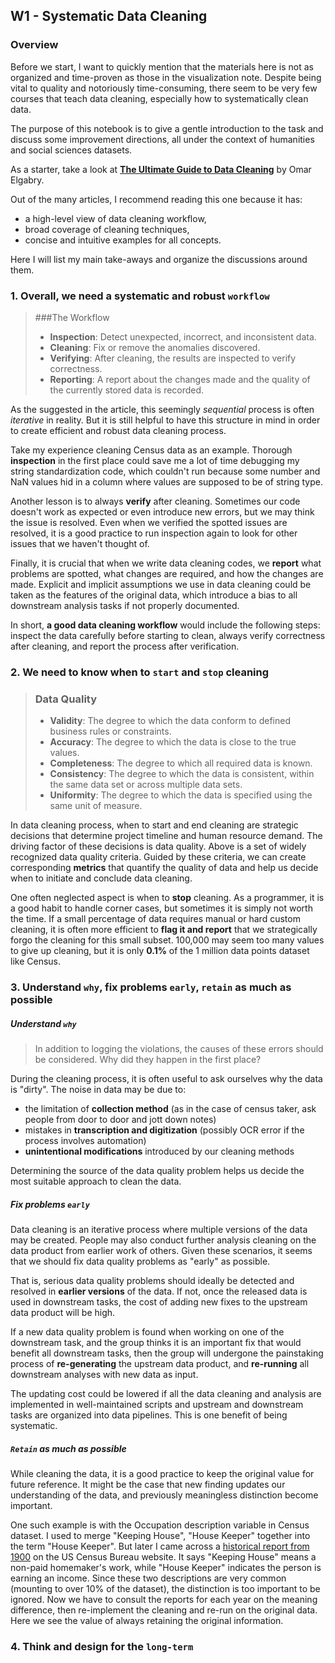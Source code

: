 <h2>W1 - Systematic Data Cleaning</h2>

<h3>Overview</h3>

Before we start, I want to quickly mention that the materials here is not as organized and time-proven as those in the visualization note. Despite being vital to quality and notoriously time-consuming, there seem to be very few courses that teach data cleaning, especially how to systematically clean data. 

The purpose of this notebook is to give a gentle introduction to the task and discuss some improvement directions, all under the context of humanities and social sciences datasets.

As a starter, take a look at [**The Ultimate Guide to Data Cleaning**](https://towardsdatascience.com/the-ultimate-guide-to-data-cleaning-3969843991d4) by Omar Elgabry. 

Out of the many articles, I recommend reading this one because it has:

- a high-level view of data cleaning workflow, 
- broad coverage of cleaning techniques, 
- concise and intuitive examples for all concepts.

Here I will list my main take-aways and organize the discussions around them.

### 1. Overall, we need a systematic and robust `workflow`

> ###The Workflow
> 
> * **Inspection**: Detect unexpected, incorrect, and inconsistent data.
> * **Cleaning**: Fix or remove the anomalies discovered.
> * **Verifying**: After cleaning, the results are inspected to verify correctness.
> * **Reporting**: A report about the changes made and the quality of the currently stored data is recorded.

As the suggested in the article, this seemingly *sequential* process is often *iterative* in reality. But it is still helpful to have this structure in mind in order to create efficient and robust data cleaning process. 

Take my experience cleaning Census data as an example. Thorough **inspection** in the first place could save me a lot of time debugging my string standardization code, which couldn't run because some number and NaN values hid in a column where values are supposed to be of string type.

Another lesson is to always **verify** after cleaning. Sometimes our code doesn't work as expected or even introduce new errors, but we may think the issue is resolved. Even when we verified the spotted issues are resolved, it is a good practice to run inspection again to look for other issues that we haven't thought of.

Finally, it is crucial that when we write data cleaning codes, we **report** what problems are spotted, what changes are required, and how the changes are made. Explicit and implicit assumptions we use in data cleaning could be taken as the features of the original data, which introduce a bias to all downstream analysis tasks if not properly documented.  

In short, **a good data cleaning workflow** would include the following steps: inspect the data carefully before starting to clean, always verify correctness after cleaning, and report the process after verification. 

### 2. We need to know when to `start` and `stop` cleaning

> ### Data Quality
> 
> * **Validity**: The degree to which the data conform to defined business rules or constraints.
> * **Accuracy**: The degree to which the data is close to the true values.
> * **Completeness**: The degree to which all required data is known.
> * **Consistency**: The degree to which the data is consistent, within the same data set or across multiple data sets.
> * **Uniformity**: The degree to which the data is specified using the same unit of measure.

In data cleaning process, when to start and end cleaning are strategic decisions that determine project timeline and human resource demand. The driving factor of these decisions is data quality. Above is a set of widely recognized data quality criteria. Guided by these criteria, we can create corresponding **metrics** that quantify the quality of data and help us decide when to initiate and conclude data cleaning. 

One often neglected aspect is when to **stop** cleaning. As a programmer, it is a good habit to handle corner cases, but sometimes it is simply not worth the time. If a small percentage of data requires manual or hard custom cleaning, it is often more efficient to **flag it and report** that we strategically forgo the cleaning for this small subset. 100,000 may seem too many values to give up cleaning, but it is only **0.1%** of the 1 million data points dataset like Census.

### 3. Understand `why`, fix problems `early`, `retain` as much as possible

##### Understand `why`

> In addition to logging the violations, the causes of these errors should be considered. Why did they happen in the first place?

During the cleaning process, it is often useful to ask ourselves why the data is "dirty". The noise in data may be due to:

* the limitation of **collection method** (as in the case of census taker, ask people from door to door and jott down notes)
* mistakes in **transcription and digitization** (possibly OCR error if the process involves automation)
* **unintentional modifications** introduced by our cleaning methods

Determining the source of the data quality problem helps us decide the most suitable approach to clean the data.

##### Fix problems `early`

Data cleaning is an iterative process where multiple versions of the data may be created. People may also conduct further analysis cleaning on the data product from earlier work of others. Given these scenarios, it seems that we should fix data quality problems as "early" as possible. 

That is, serious data quality problems should ideally be detected and resolved in **earlier versions** of the data. If not, once the released data is used in downstream tasks, the cost of adding new fixes to the upstream data product will be high.

If a new data quality problem is found when working on one of the downstream task, and the group thinks it is an important fix that would benefit all downstream tasks, then the group will undergone the painstaking process of **re-generating** the upstream data product, and **re-running** all downstream analyses with new data as input. 

The updating cost could be lowered if all the data cleaning and analysis are implemented in well-maintained scripts and upstream and downstream tasks are organized into data pipelines. This is one benefit of being systematic.

##### `Retain` as much as possible

While cleaning the data, it is a good practice to keep the original value for future reference. It might be the case that new finding updates our understanding of the data, and previously meaningless distinction become important. 

One such example is with the Occupation description variable in Census dataset. I used to merge "Keeping House", "House Keeper" together into the term "House Keeper". But later I came across a [historical report from 1900](https://www2.census.gov/library/publications/decennial/1900/occupations/occupations-part-5.pdf) on the US Census Bureau website. It says "Keeping House" means a non-paid homemaker's work, while "House Keeper" indicates the person is earning an income. Since these two descriptions are very common (mounting to over 10% of the dataset), the distinction is too important to be ignored. Now we have to consult the reports for each year on the meaning difference, then re-implement the cleaning and re-run on the original data. Here we see the value of always retaining the original information.


### 4. Think and design for the `long-term`



